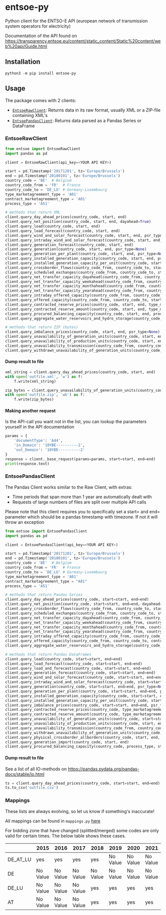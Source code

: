# entsoe-py
Python client for the ENTSO-E API (european network of transmission system operators for electricity)

Documentation of the API found on https://transparency.entsoe.eu/content/static_content/Static%20content/web%20api/Guide.html

## Installation
`python3 -m pip install entsoe-py`

## Usage
The package comes with 2 clients:
- [`EntsoeRawClient`](#EntsoeRawClient): Returns data in its raw format, usually XML or a ZIP-file containing XML's
- [`EntsoePandasClient`](#EntsoePandasClient): Returns data parsed as a Pandas Series or DataFrame
### <a name="EntsoeRawClient"></a>EntsoeRawClient
```python
from entsoe import EntsoeRawClient
import pandas as pd

client = EntsoeRawClient(api_key=<YOUR API KEY>)

start = pd.Timestamp('20171201', tz='Europe/Brussels')
end = pd.Timestamp('20180101', tz='Europe/Brussels')
country_code = 'BE'  # Belgium
country_code_from = 'FR'  # France
country_code_to = 'DE_LU' # Germany-Luxembourg
type_marketagreement_type = 'A01'
contract_marketagreement_type = 'A01'
process_type = 'A51'

# methods that return XML
client.query_day_ahead_prices(country_code, start, end)
client.query_net_position(country_code, start, end, dayahead=True)
client.query_load(country_code, start, end)
client.query_load_forecast(country_code, start, end)
client.query_wind_and_solar_forecast(country_code, start, end, psr_type=None)
client.query_intraday_wind_and_solar_forecast(country_code, start, end, psr_type=None)
client.query_generation_forecast(country_code, start, end)
client.query_generation(country_code, start, end, psr_type=None)
client.query_generation_per_plant(country_code, start, end, psr_type=None)
client.query_installed_generation_capacity(country_code, start, end, psr_type=None)
client.query_installed_generation_capacity_per_unit(country_code, start, end, psr_type=None)
client.query_crossborder_flows(country_code_from, country_code_to, start, end)
client.query_scheduled_exchanges(country_code_from, country_code_to, start, end, dayahead=False)
client.query_net_transfer_capacity_dayahead(country_code_from, country_code_to, start, end)
client.query_net_transfer_capacity_weekahead(country_code_from, country_code_to, start, end)
client.query_net_transfer_capacity_monthahead(country_code_from, country_code_to, start, end)
client.query_net_transfer_capacity_yearahead(country_code_from, country_code_to, start, end)
client.query_intraday_offered_capacity(country_code_from, country_code_to, start, end, implicit=True)
client.query_offered_capacity(country_code_from, country_code_to, start, end, contract_marketagreement_type, implicit=True)
client.query_contracted_reserve_prices(country_code, start, end, type_marketagreement_type, psr_type=None)
client.query_contracted_reserve_amount(country_code, start, end, type_marketagreement_type, psr_type=None)
client.query_procured_balancing_capacity(country_code, start, end, process_type, type_marketagreement_type=None)
client.query_aggregate_water_reservoirs_and_hydro_storage(country_code, start, end)

# methods that return ZIP (bytes)
client.query_imbalance_prices(country_code, start, end, psr_type=None)
client.query_unavailability_of_generation_units(country_code, start, end, docstatus=None, periodstartupdate=None, periodendupdate=None)
client.query_unavailability_of_production_units(country_code, start, end, docstatus=None, periodstartupdate=None, periodendupdate=None)
client.query_unavailability_transmission(country_code_from, country_code_to, start, end, docstatus=None, periodstartupdate=None, periodendupdate=None)
client.query_withdrawn_unavailability_of_generation_units(country_code, start, end)
```
#### Dump result to file
```python
xml_string = client.query_day_ahead_prices(country_code, start, end)
with open('outfile.xml', 'w') as f:
    f.write(xml_string)

zip_bytes = client.query_unavailability_of_generation_units(country_code, start, end)
with open('outfile.zip', 'wb') as f:
    f.write(zip_bytes)
```
#### Making another request
Is the API-call you want not in the list, you can lookup the parameters yourself in the API documentation
```python
params = {
    'documentType': 'A44',
    'in_Domain': '10YBE----------2',
    'out_Domain': '10YBE----------2'
}
response = client._base_request(params=params, start=start, end=end)
print(response.text)
```

### <a name="EntsoePandasClient"></a>EntsoePandasClient
The Pandas Client works similar to the Raw Client, with extras:
- Time periods that span more than 1 year are automatically dealt with
- Requests of large numbers of files are split over multiple API calls

Please note that this client requires you to specifically set a start= and end= parameter which should be a pandas timestamp with timezone.
If not it will throw an exception
```python
from entsoe import EntsoePandasClient
import pandas as pd

client = EntsoePandasClient(api_key=<YOUR API KEY>)

start = pd.Timestamp('20171201', tz='Europe/Brussels')
end = pd.Timestamp('20180101', tz='Europe/Brussels')
country_code = 'BE'  # Belgium
country_code_from = 'FR'  # France
country_code_to = 'DE_LU' # Germany-Luxembourg
type_marketagreement_type = 'A01'
contract_marketagreement_type = "A01"
process_type = 'A51'

# methods that return Pandas Series
client.query_day_ahead_prices(country_code, start=start, end=end)
client.query_net_position(country_code, start=start, end=end, dayahead=True)
client.query_crossborder_flows(country_code_from, country_code_to, start=start, end=end)
client.query_scheduled_exchanges(country_code_from, country_code_to, start=start, end=end, dayahead=False)
client.query_net_transfer_capacity_dayahead(country_code_from, country_code_to, start=start, end=end)
client.query_net_transfer_capacity_weekahead(country_code_from, country_code_to, start=start, end=end)
client.query_net_transfer_capacity_monthahead(country_code_from, country_code_to, start=start, end=end)
client.query_net_transfer_capacity_yearahead(country_code_from, country_code_to, start=start, end=end)
client.query_intraday_offered_capacity(country_code_from, country_code_to, start=start, end=end, implicit=True)
client.query_offered_capacity(country_code_from, country_code_to, contract_marketagreement_type, start=start, end=end, implicit=True)
client.query_aggregate_water_reservoirs_and_hydro_storage(country_code, start=start, end=end)

# methods that return Pandas DataFrames
client.query_load(country_code, start=start, end=end)
client.query_load_forecast(country_code, start=start, end=end)
client.query_load_and_forecast(country_code, start=start, end=end)
client.query_generation_forecast(country_code, start=start, end=end)
client.query_wind_and_solar_forecast(country_code, start=start, end=end, psr_type=None)
client.query_intraday_wind_and_solar_forecast(country_code, start=start, end=end, psr_type=None)
client.query_generation(country_code, start=start, end=end, psr_type=None)
client.query_generation_per_plant(country_code, start=start, end=end, psr_type=None)
client.query_installed_generation_capacity(country_code, start=start, end=end, psr_type=None)
client.query_installed_generation_capacity_per_unit(country_code, start=start, end=end, psr_type=None)
client.query_imbalance_prices(country_code, start=start, end=end, psr_type=None)
client.query_contracted_reserve_prices(country_code, type_marketagreement_type, start=start, end=end, psr_type=None)
client.query_contracted_reserve_amount(country_code, type_marketagreement_type, start=start, end=end, psr_type=None)
client.query_unavailability_of_generation_units(country_code, start=start, end=end, docstatus=None, periodstartupdate=None, periodendupdate=None)
client.query_unavailability_of_production_units(country_code, start, end, docstatus=None, periodstartupdate=None, periodendupdate=None)
client.query_unavailability_transmission(country_code_from, country_code_to, start=start, end=end, docstatus=None, periodstartupdate=None, periodendupdate=None)
client.query_withdrawn_unavailability_of_generation_units(country_code, start, end)
client.query_physical_crossborder_allborders(country_code, start, end, export=True)
client.query_generation_import(country_code, start, end)
client.query_procured_balancing_capacity(country_code, process_type, start=start, end=end, type_marketagreement_type=None)

```
#### Dump result to file
See a list of all IO-methods on https://pandas.pydata.org/pandas-docs/stable/io.html
```python
ts = client.query_day_ahead_prices(country_code, start=start, end=end)
ts.to_csv('outfile.csv')
```

### Mappings
These lists are always evolving, so let us know if something's inaccurate!

All mappings can be found in ```mappings.py``` [here](https://github.com/EnergieID/entsoe-py/blob/master/entsoe/mappings.py)

For bidding zone that have changed (splitted/merged) some codes are only valid for certain times. The below table shows these cases.

|  | 2015 | 2016 | 2017 | 2018 | 2019 | 2020 | 2021 |
| -- | -- | -- | -- | -- | -- | -- | -- |
| DE_AT_LU | yes | yes | yes | yes | No Value | No Value | No Value |
| DE | No Value | No Value | No Value | No Value | No Value | No Value | No Value |
| DE_LU | No Value | No Value | No Value | yes | yes | yes | yes |
| AT | No Value | No Value | No Value | yes | yes | yes | yes |